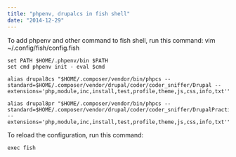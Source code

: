 ```yaml
---
title: "phpenv, drupalcs in fish shell"
date: "2014-12-29"
---
```


To add phpenv and other command to fish shell, run this command: vim ~/.config/fish/config.fish

```
set PATH $HOME/.phpenv/bin $PATH
set cmd phpenv init - eval $cmd

alias drupal8cs "$HOME/.composer/vendor/bin/phpcs --standard=$HOME/.composer/vendor/drupal/coder/coder_sniffer/Drupal --extensions='php,module,inc,install,test,profile,theme,js,css,info,txt'"

alias drupal8pr "$HOME/.composer/vendor/bin/phpcs --standard=$HOME/.composer/vendor/drupal/coder/coder_sniffer/DrupalPractice --extensions='php,module,inc,install,test,profile,theme,js,css,info,txt'"
```

To reload the configuration, run this command:

```
exec fish
```
